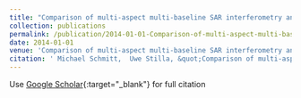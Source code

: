 ```yaml
---
title: "Comparison of multi-aspect multi-baseline SAR interferometry and multi-aspect TomoSAR reconstruction results"
collection: publications
permalink: /publication/2014-01-01-Comparison-of-multi-aspect-multi-baseline-SAR-interferometry-and-multi-aspect-TomoSAR-reconstruction-results
date: 2014-01-01
venue: 'Comparison of multi-aspect multi-baseline SAR interferometry and multi-aspect TomoSAR reconstruction results'
citation: ' Michael Schmitt,  Uwe Stilla, &quot;Comparison of multi-aspect multi-baseline SAR interferometry and multi-aspect TomoSAR reconstruction results.&quot; Comparison of multi-aspect multi-baseline SAR interferometry and multi-aspect TomoSAR reconstruction results, 2014.'
---
```

Use [Google Scholar](https://scholar.google.com/scholar?q=Comparison+of+multi+aspect+multi+baseline+SAR+interferometry+and+multi+aspect+TomoSAR+reconstruction+results){:target="_blank"} for full citation